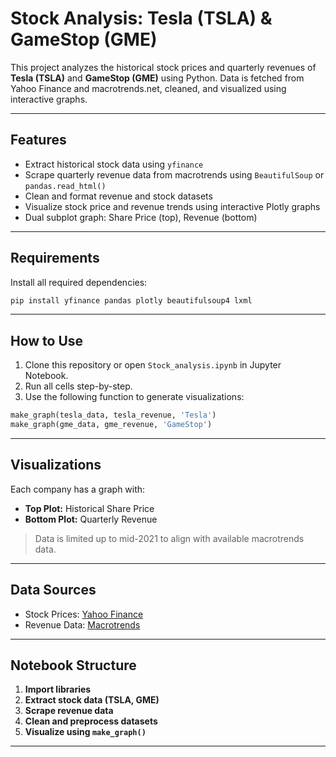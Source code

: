 # Stock Analysis: Tesla (TSLA) & GameStop (GME)

This project analyzes the historical stock prices and quarterly revenues of **Tesla (TSLA)** and **GameStop (GME)** using Python. Data is fetched from Yahoo Finance and macrotrends.net, cleaned, and visualized using interactive graphs.

---

## Features

- Extract historical stock data using `yfinance`
- Scrape quarterly revenue data from macrotrends using `BeautifulSoup` or `pandas.read_html()`
- Clean and format revenue and stock datasets
- Visualize stock price and revenue trends using interactive Plotly graphs
- Dual subplot graph: Share Price (top), Revenue (bottom)

---

## Requirements

Install all required dependencies:

```bash
pip install yfinance pandas plotly beautifulsoup4 lxml
```

---

## How to Use

1. Clone this repository or open `Stock_analysis.ipynb` in Jupyter Notebook.
2. Run all cells step-by-step.
3. Use the following function to generate visualizations:

```python
make_graph(tesla_data, tesla_revenue, 'Tesla')
make_graph(gme_data, gme_revenue, 'GameStop')
```

---

## Visualizations

Each company has a graph with:
- **Top Plot:** Historical Share Price
- **Bottom Plot:** Quarterly Revenue  
> Data is limited up to mid-2021 to align with available macrotrends data.

---

## Data Sources

- Stock Prices: [Yahoo Finance](https://finance.yahoo.com/)
- Revenue Data: [Macrotrends](https://www.macrotrends.net/)

---

## Notebook Structure

1. **Import libraries**
2. **Extract stock data (TSLA, GME)**
3. **Scrape revenue data**
4. **Clean and preprocess datasets**
5. **Visualize using `make_graph()`**

---
